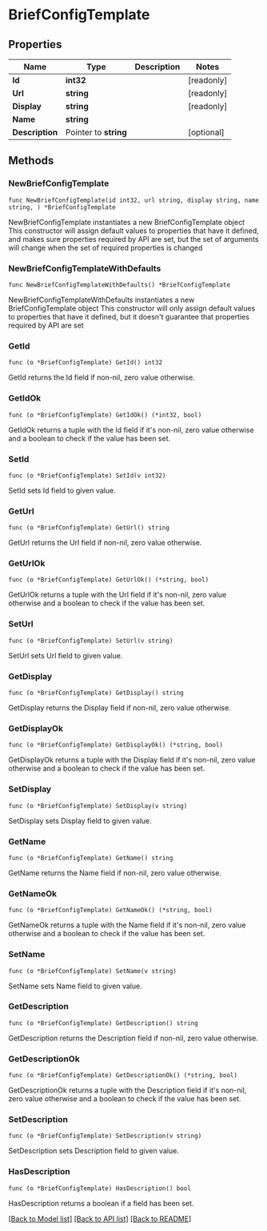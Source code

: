 # BriefConfigTemplate

## Properties

Name | Type | Description | Notes
------------ | ------------- | ------------- | -------------
**Id** | **int32** |  | [readonly] 
**Url** | **string** |  | [readonly] 
**Display** | **string** |  | [readonly] 
**Name** | **string** |  | 
**Description** | Pointer to **string** |  | [optional] 

## Methods

### NewBriefConfigTemplate

`func NewBriefConfigTemplate(id int32, url string, display string, name string, ) *BriefConfigTemplate`

NewBriefConfigTemplate instantiates a new BriefConfigTemplate object
This constructor will assign default values to properties that have it defined,
and makes sure properties required by API are set, but the set of arguments
will change when the set of required properties is changed

### NewBriefConfigTemplateWithDefaults

`func NewBriefConfigTemplateWithDefaults() *BriefConfigTemplate`

NewBriefConfigTemplateWithDefaults instantiates a new BriefConfigTemplate object
This constructor will only assign default values to properties that have it defined,
but it doesn't guarantee that properties required by API are set

### GetId

`func (o *BriefConfigTemplate) GetId() int32`

GetId returns the Id field if non-nil, zero value otherwise.

### GetIdOk

`func (o *BriefConfigTemplate) GetIdOk() (*int32, bool)`

GetIdOk returns a tuple with the Id field if it's non-nil, zero value otherwise
and a boolean to check if the value has been set.

### SetId

`func (o *BriefConfigTemplate) SetId(v int32)`

SetId sets Id field to given value.


### GetUrl

`func (o *BriefConfigTemplate) GetUrl() string`

GetUrl returns the Url field if non-nil, zero value otherwise.

### GetUrlOk

`func (o *BriefConfigTemplate) GetUrlOk() (*string, bool)`

GetUrlOk returns a tuple with the Url field if it's non-nil, zero value otherwise
and a boolean to check if the value has been set.

### SetUrl

`func (o *BriefConfigTemplate) SetUrl(v string)`

SetUrl sets Url field to given value.


### GetDisplay

`func (o *BriefConfigTemplate) GetDisplay() string`

GetDisplay returns the Display field if non-nil, zero value otherwise.

### GetDisplayOk

`func (o *BriefConfigTemplate) GetDisplayOk() (*string, bool)`

GetDisplayOk returns a tuple with the Display field if it's non-nil, zero value otherwise
and a boolean to check if the value has been set.

### SetDisplay

`func (o *BriefConfigTemplate) SetDisplay(v string)`

SetDisplay sets Display field to given value.


### GetName

`func (o *BriefConfigTemplate) GetName() string`

GetName returns the Name field if non-nil, zero value otherwise.

### GetNameOk

`func (o *BriefConfigTemplate) GetNameOk() (*string, bool)`

GetNameOk returns a tuple with the Name field if it's non-nil, zero value otherwise
and a boolean to check if the value has been set.

### SetName

`func (o *BriefConfigTemplate) SetName(v string)`

SetName sets Name field to given value.


### GetDescription

`func (o *BriefConfigTemplate) GetDescription() string`

GetDescription returns the Description field if non-nil, zero value otherwise.

### GetDescriptionOk

`func (o *BriefConfigTemplate) GetDescriptionOk() (*string, bool)`

GetDescriptionOk returns a tuple with the Description field if it's non-nil, zero value otherwise
and a boolean to check if the value has been set.

### SetDescription

`func (o *BriefConfigTemplate) SetDescription(v string)`

SetDescription sets Description field to given value.

### HasDescription

`func (o *BriefConfigTemplate) HasDescription() bool`

HasDescription returns a boolean if a field has been set.


[[Back to Model list]](../README.md#documentation-for-models) [[Back to API list]](../README.md#documentation-for-api-endpoints) [[Back to README]](../README.md)


